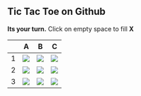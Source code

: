 ## Tic Tac Toe on Github

**Its your turn.** Click on empty space to fill **X**

|     | A                                                                            | B                                                                            | C                                                                            |
| --- | ---------------------------------------------------------------------------- | ---------------------------------------------------------------------------- | ---------------------------------------------------------------------------- |
| 1   | ![](https://raw.githubusercontent.com/alfari16/alfari16/master/assets/o.svg) | ![](https://raw.githubusercontent.com/alfari16/alfari16/master/assets/o.svg) | ![](https://raw.githubusercontent.com/alfari16/alfari16/master/assets/o.svg) | ![](https://raw.githubusercontent.com/alfari16/alfari16/master/assets/o.svg) | ![](https://raw.githubusercontent.com/alfari16/alfari16/master/assets/o.svg) | ![](https://raw.githubusercontent.com/alfari16/alfari16/master/assets/o.svg) | ![](https://raw.githubusercontent.com/alfari16/alfari16/master/assets/o.svg) | ![](https://raw.githubusercontent.com/alfari16/alfari16/master/assets/o.svg) |
| 2   | ![](https://raw.githubusercontent.com/alfari16/alfari16/master/assets/o.svg) | ![](https://raw.githubusercontent.com/alfari16/alfari16/master/assets/o.svg) | ![](https://raw.githubusercontent.com/alfari16/alfari16/master/assets/o.svg) | ![](https://raw.githubusercontent.com/alfari16/alfari16/master/assets/x.svg) | ![](https://raw.githubusercontent.com/alfari16/alfari16/master/assets/x.svg) | ![](https://raw.githubusercontent.com/alfari16/alfari16/master/assets/x.svg) | ![](https://raw.githubusercontent.com/alfari16/alfari16/master/assets/x.svg) | ![](https://raw.githubusercontent.com/alfari16/alfari16/master/assets/x.svg) |
| 3   | ![](https://raw.githubusercontent.com/alfari16/alfari16/master/assets/x.svg) | ![](https://raw.githubusercontent.com/alfari16/alfari16/master/assets/x.svg) | ![](https://raw.githubusercontent.com/alfari16/alfari16/master/assets/x.svg) | ![](https://raw.githubusercontent.com/alfari16/alfari16/master/assets/x.svg) | ![](https://raw.githubusercontent.com/alfari16/alfari16/master/assets/x.svg) | ![](https://raw.githubusercontent.com/alfari16/alfari16/master/assets/x.svg) | ![](https://raw.githubusercontent.com/alfari16/alfari16/master/assets/x.svg) | ![](https://raw.githubusercontent.com/alfari16/alfari16/master/assets/x.svg) |
